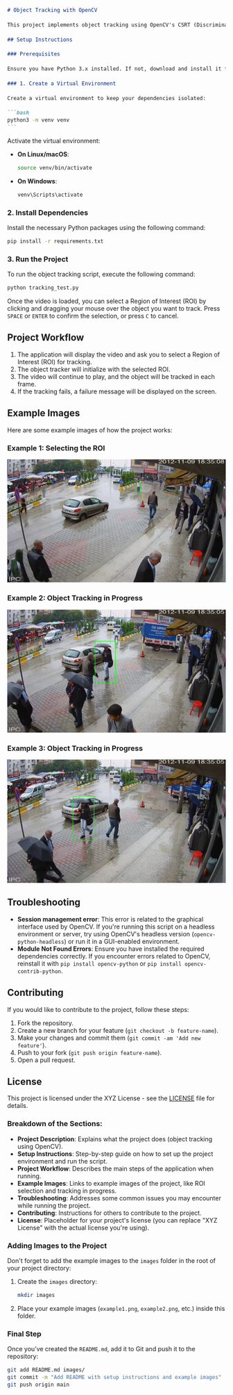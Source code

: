 ````markdown
# Object Tracking with OpenCV

This project implements object tracking using OpenCV's CSRT (Discriminative Correlation Filter) tracker. The application allows you to select a Region of Interest (ROI) and track the selected object in a video file.

## Setup Instructions

### Prerequisites

Ensure you have Python 3.x installed. If not, download and install it from [python.org](https://www.python.org/downloads/).

### 1. Create a Virtual Environment

Create a virtual environment to keep your dependencies isolated:

```bash
python3 -m venv venv
```
````

Activate the virtual environment:

- **On Linux/macOS**:

  ```bash
  source venv/bin/activate
  ```

- **On Windows**:
  ```bash
  venv\Scripts\activate
  ```

### 2. Install Dependencies

Install the necessary Python packages using the following command:

```bash
pip install -r requirements.txt
```

### 3. Run the Project

To run the object tracking script, execute the following command:

```bash
python tracking_test.py
```

Once the video is loaded, you can select a Region of Interest (ROI) by clicking and dragging your mouse over the object you want to track. Press `SPACE` or `ENTER` to confirm the selection, or press `C` to cancel.

## Project Workflow

1. The application will display the video and ask you to select a Region of Interest (ROI) for tracking.
2. The object tracker will initialize with the selected ROI.
3. The video will continue to play, and the object will be tracked in each frame.
4. If the tracking fails, a failure message will be displayed on the screen.

## Example Images

Here are some example images of how the project works:

### Example 1: Selecting the ROI

![Selecting the ROI](./resources/images/Tracking_screenshot_26.01.2025.png)

### Example 2: Object Tracking in Progress

![Object Tracking](./resources/images/Tracking_screenshot_26.01.2025_02.png)

### Example 3: Object Tracking in Progress

![Object Tracking](./resources/images/Tracking_screenshot_26.01.2025_03.png)

## Troubleshooting

- **Session management error**: This error is related to the graphical interface used by OpenCV. If you're running this script on a headless environment or server, try using OpenCV's headless version (`opencv-python-headless`) or run it in a GUI-enabled environment.
- **Module Not Found Errors**: Ensure you have installed the required dependencies correctly. If you encounter errors related to OpenCV, reinstall it with `pip install opencv-python` or `pip install opencv-contrib-python`.

## Contributing

If you would like to contribute to the project, follow these steps:

1. Fork the repository.
2. Create a new branch for your feature (`git checkout -b feature-name`).
3. Make your changes and commit them (`git commit -am 'Add new feature'`).
4. Push to your fork (`git push origin feature-name`).
5. Open a pull request.

## License

This project is licensed under the XYZ License - see the [LICENSE](./LICENSE) file for details.

### Breakdown of the Sections:

- **Project Description**: Explains what the project does (object tracking using OpenCV).
- **Setup Instructions**: Step-by-step guide on how to set up the project environment and run the script.
- **Project Workflow**: Describes the main steps of the application when running.
- **Example Images**: Links to example images of the project, like ROI selection and tracking in progress.
- **Troubleshooting**: Addresses some common issues you may encounter while running the project.
- **Contributing**: Instructions for others to contribute to the project.
- **License**: Placeholder for your project's license (you can replace "XYZ License" with the actual license you're using).

### Adding Images to the Project

Don't forget to add the example images to the `images` folder in the root of your project directory:

1. Create the `images` directory:

   ```bash
   mkdir images
   ```

2. Place your example images (`example1.png`, `example2.png`, etc.) inside this folder.

### Final Step

Once you’ve created the `README.md`, add it to Git and push it to the repository:

```bash
git add README.md images/
git commit -m "Add README with setup instructions and example images"
git push origin main
```
